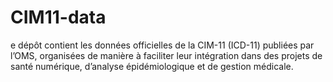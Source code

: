 # CIM11-data
e dépôt contient les données officielles de la CIM-11 (ICD-11) publiées par l’OMS, organisées de manière à faciliter leur intégration dans des projets de santé numérique, d’analyse épidémiologique et de gestion médicale.
